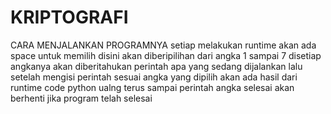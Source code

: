 # KRIPTOGRAFI
CARA MENJALANKAN PROGRAMNYA
setiap melakukan runtime akan ada space untuk memilih
disini akan diberipilihan dari angka 1 sampai 7
disetiap angkanya akan diberitahukan perintah apa yang sedang dijalankan
lalu setelah mengisi perintah sesuai angka yang dipilih akan ada hasil dari runtime code python
ualng terus sampai perintah angka selesai
akan berhenti jika program telah selesai
